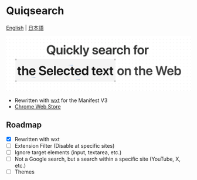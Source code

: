 # Quiqsearch

[English](/README.md) | [日本語](/README.ja.md)

![hero](/docs/images/hero.gif)

- Rewritten with [wxt](https://github.com/wxt-dev/wxt) for the Manifest V3
- [Chrome Web Store](https://chrome.google.com/webstore/detail/quiqserch/aemnbkipehpanmmiicmofabkfllcmajj)


## Roadmap

- [x] Rewritten with wxt
- [ ] Extension Filter (Disable at specific sites)
- [ ] Ignore target elements (input, textarea, etc.)
- [ ] Not a Google search, but a search within a specific site (YouTube, X, etc.)
- [ ] Themes
